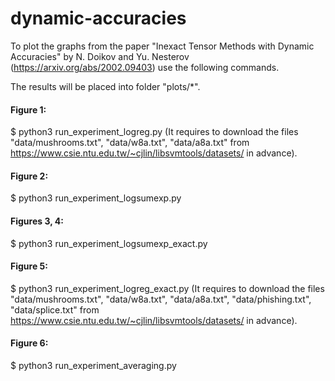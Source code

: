 # dynamic-accuracies

To plot the graphs from the paper 
"Inexact Tensor Methods with Dynamic Accuracies" by N. Doikov and Yu. Nesterov
(https://arxiv.org/abs/2002.09403) 
use the following commands.

The results will be placed into folder "plots/*".

#### Figure 1:
$ python3 run_experiment_logreg.py
(It requires to download the files 
    "data/mushrooms.txt", 
    "data/w8a.txt", 
    "data/a8a.txt"
from https://www.csie.ntu.edu.tw/~cjlin/libsvmtools/datasets/ in advance).

#### Figure 2:
$ python3 run_experiment_logsumexp.py

#### Figures 3, 4:
$ python3 run_experiment_logsumexp_exact.py

#### Figure 5:
$ python3 run_experiment_logreg_exact.py
(It requires to download the files 
    "data/mushrooms.txt", 
    "data/w8a.txt", 
    "data/a8a.txt",
    "data/phishing.txt",
    "data/splice.txt"
from https://www.csie.ntu.edu.tw/~cjlin/libsvmtools/datasets/ in advance).

#### Figure 6:
$ python3 run_experiment_averaging.py


